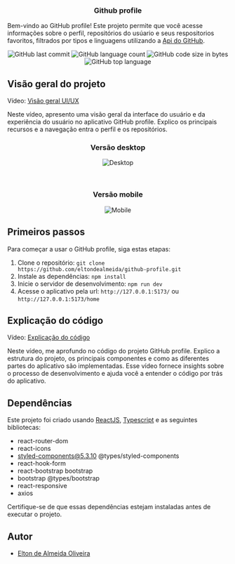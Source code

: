 <h3 align="center">Github profile</h3>

Bem-vindo ao GitHub profile! Este projeto permite que você acesse informações sobre o perfil, repositórios do usúario e seus respositorios favoritos, filtrados por tipos e linguagens utilizando a [Api do GitHub](https://docs.github.com/pt/rest).

<div align="center">
  <img alt="GitHub last commit" src="https://img.shields.io/github/last-commit/eltondealmeida/github-profile">
  
  <img alt="GitHub language count" src="https://img.shields.io/github/languages/count/eltondealmeida/github-profile">
  
  <img alt="GitHub code size in bytes" src="https://img.shields.io/github/languages/code-size/eltondealmeida/github-profile">
  
  <img alt="GitHub top language" src="https://img.shields.io/github/languages/top/eltondealmeida/github-profile">
</div>

## Visão geral do projeto

Vídeo: [Visão geral UI/UX](vimeo.com/user156431496/)

Neste vídeo, apresento uma visão geral da interface do usuário e da experiência do usuário no aplicativo GitHub profile. Explico os principais recursos e a navegação entra o perfil e os repositórios.

<div align="center">

<h3 align="center">Versão desktop</h3>

![Desktop](https://bit.ly/github-profile-desktop)

<br />
<h3 align="center">Versão mobile</h3>

![Mobile](https://bit.ly/github-profile-mobile)

</div>

## Primeiros passos

Para começar a usar o GitHub profile, siga estas etapas:

1. Clone o repositório: `git clone https://github.com/eltondealmeida/github-profile.git`
2. Instale as dependências:
   `npm install`
3. Inicie o servidor de desenvolvimento: `npm run dev`
4. Acesse o aplicativo pela url: `http://127.0.0.1:5173/` ou `http://127.0.0.1:5173/home`

## Explicação do código

Vídeo: [Explicação do código](https://vimeo.com/835198604)

Neste vídeo, me aprofundo no código do projeto GitHub profile. Explico a estrutura do projeto, os principais componentes e como as diferentes partes do aplicativo são implementadas. Esse vídeo fornece insights sobre o processo de desenvolvimento e ajuda você a entender o código por trás do aplicativo.

## Dependências

Este projeto foi criado usando [ReactJS](https://reactjs.org/), [Typescript](https://www.typescriptlang.org/) e as seguintes bibliotecas:

- react-router-dom
- react-icons
- styled-components@5.3.10 @types/styled-components
- react-hook-form
- react-bootstrap bootstrap
- bootstrap @types/bootstrap
- react-responsive
- axios

Certifique-se de que essas dependências estejam instaladas antes de executar o projeto.

## Autor

- [Elton de Almeida Oliveira](https://linkedin.com/in/eltondealmeida)
